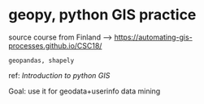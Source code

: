 # geopy, python GIS practice
source course from Finland -->  https://automating-gis-processes.github.io/CSC18/

`geopandas, shapely`

ref: *Introduction to python GIS* 

Goal: use it for geodata+userinfo data mining
